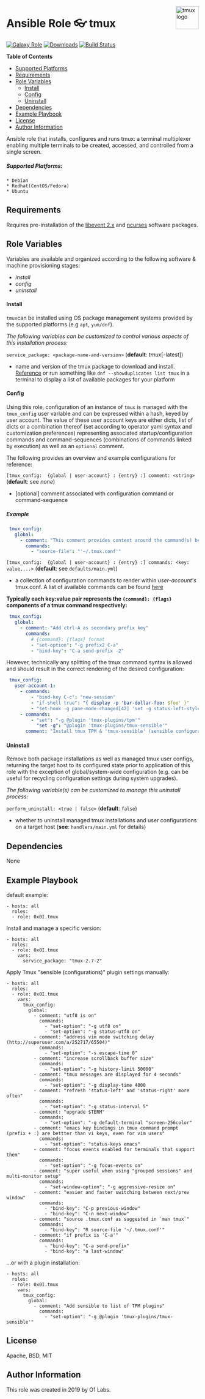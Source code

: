 <p><img src="https://d2eip9sf3oo6c2.cloudfront.net/tags/images/000/001/048/landscape/tmux.png" alt="tmux logo" title="tmux" align="right" height="60" /></p>

Ansible Role :eyeglasses: tmux
=========
[![Galaxy Role](https://img.shields.io/ansible/role/44305.svg)](https://galaxy.ansible.com/0x0I/tmux)
[![Downloads](https://img.shields.io/ansible/role/d/44305.svg)](https://galaxy.ansible.com/0x0I/tmux)
[![Build Status](https://travis-ci.org/0x0I/ansible-role-tmux.svg?branch=master)](https://travis-ci.org/0x0I/ansible-role-tmux)

**Table of Contents**
  - [Supported Platforms](#supported-platforms)
  - [Requirements](#requirements)
  - [Role Variables](#role-variables)
      - [Install](#install)
      - [Config](#config)
      - [Uninstall](#uninstall)
  - [Dependencies](#dependencies)
  - [Example Playbook](#example-playbook)
  - [License](#license)
  - [Author Information](#author-information)

Ansible role that installs, configures and runs tmux: a terminal multiplexer enabling multiple terminals to be created, accessed, and controlled from a single screen.

##### Supported Platforms:
```
* Debian
* Redhat(CentOS/Fedora)
* Ubuntu
```

Requirements
------------

Requires pre-installation of the [libevent 2.x](http://fr2.rpmfind.net/linux/rpm2html/search.php?query=libevent&submit=Search+...&system=&arch=) and [ncurses](http://fr2.rpmfind.net/linux/rpm2html/search.php?query=ncurses&submit=Search+...&system=&arch=) software packages.

Role Variables
--------------
Variables are available and organized according to the following software & machine provisioning stages:
* _install_
* _config_
* _uninstall_

#### Install

`tmux`can be installed using OS package management systems provided by the supported platforms (e.g `apt`, `yum/dnf`).

_The following variables can be customized to control various aspects of this installation process:_

`service_package: <package-name-and-version>` (**default**: *tmux*[-latest])
- name and version of the tmux package to download and install. [Reference](http://fr2.rpmfind.net/linux/rpm2html/search.php?query=tmux&submit=Search+...&system=&arch=) or run something like `dnf --showduplicates list tmux` in a terminal to display a list of available packages for your platform

#### Config

Using this role, configuration of an instance of `tmux` is managed with the `tmux_config` user variable and can be expressed within a hash, keyed by user account. The value of these user account keys are either dicts, list of dicts or a combination thereof (set according to operator yaml syntax and customization preferences) representing associated startup/configuration commands and command-sequences (combinations of commands linked by execution) as well as an `optional` comment.

The following provides an overview and example configurations for reference:

`[tmux_config:  {global | user-account} : {entry} :] comment: <string>` (**default**: see *none*)
- [optional] comment associated with configuration command or command-sequence

##### Example

 ```yaml
  tmux_config:
    global:
      - comment: "This comment provides context around the command(s) below"
        commands:
          - "source-file": "'~/.tmux.conf'"
  ```

`[tmux_config:  {global | user-account} : {entry} :] commands: <key: value,...>` (**default**: see `defaults/main.yml`)
- a collection of configuration commands to render within *user-account's* tmux.conf. A list of available commands can be found [here](http://man7.org/linux/man-pages/man1/tmux.1.html)

**Typically each key:value pair represents the `{command}: {flags}` components of a tmux command respectively:**

 ```yaml
  tmux_config:
    global:
      - comment: "Add ctrl-A as secondary prefix key"
        commands:
          # {command}: {flags} format
          - "set-option": "-g prefix2 C-a"
          - "bind-key": "C-a send-prefix -2"
  ```

However, technically any splitting of the tmux command syntax is allowed and should result in the correct rendering of the desired configuration:

 ```yaml
  tmux_config:
    user-account-1:
      - commands:
          - "bind-key C-c": "new-session"
          - "if-shell true": "{ display -p 'bar-dollar-foo: $foo' }"
          - "set-hook -g pane-mode-changed[42] 'set -g status-left-style bg=red'": ""
      - commands:
          - "set": "-g @plugin 'tmux-plugins/tpm'"
            "set -g": "@plugin 'tmux-plugins/tmux-sensible'"
        comment: "Install tmux TPM & 'tmux-sensible' (sensible configurations) plugins"
  ```

#### Uninstall

Remove both package installations as well as managed tmux user configs, returning the target host to its configured state prior to application of this role with the exception of global/system-wide configuration (e.g. can be useful for recycling configuration settings during system upgrades).

_The following variable(s) can be customized to manage this uninstall process:_

`perform_uninstall: <true | false>` (**default**: `false`)
- whether to uninstall managed tmux installations and user configurations on a target host (**see**: `handlers/main.yml` for details)

Dependencies
------------

None

Example Playbook
----------------
default example:
```
- hosts: all
  roles:
  - role: 0x0I.tmux
```

Install and manage a specific version:
```
- hosts: all
  roles:
  - role: 0x0I.tmux
    vars:
      service_package: "tmux-2.7-2"
```

Apply Tmux "sensible (configurations)" plugin settings manually:
```
- hosts: all
  roles:
  - role: 0x0I.tmux
    vars:
      tmux_config:
        global:
          - comment: "utf8 is on"
            commands:
              - "set-option": "-g utf8 on"
              - "set-option": "-g status-utf8 on"
          - comment: "address vim mode switching delay (http://superuser.com/a/252717/65504)"
            commands:
              - "set-option": "-s escape-time 0"
          - comment: "increase scrollback buffer size"
            commands:
              - "set-option": "-g history-limit 50000"
          - comment: "tmux messages are displayed for 4 seconds"
            commands:
              - "set-option": "-g display-time 4000
          - comment: "refresh 'status-left' and 'status-right' more often"
            commands:
              - "set-option": "-g status-interval 5"
          - comment: "upgrade $TERM"
            commands:
              - "set-option": "-g default-terminal "screen-256color"
          - comment: "emacs key bindings in tmux command prompt (prefix + :) are bettter than vi keys, even for vim users"
            commands:
              - "set-option": "status-keys emacs"
          - comment: "focus events enabled for terminals that support them"
            commands:
              - "set-option": "-g focus-events on"
          - comment: "super useful when using "grouped sessions" and multi-monitor setup"
            commands:
              - "set-window-option": "-g aggressive-resize on"
          - comment: "easier and faster switching between next/prev window"
            commands:
              - "bind-key": "C-p previous-window"
              - "bind-key": "C-n next-window"
          - comment: "source .tmux.conf as suggested in `man tmux`"
            commands:
              - "bind-key": "R source-file '~/.tmux.conf'"
          - comment: "if prefix is 'C-a'"
            commands:
              - "bind-key": "C-a send-prefix"
              - "bind-key": "a last-window"
```

...or with a plugin installation:
```
- hosts: all
  roles:
  - role: 0x0I.tmux
    vars:
      tmux_config:
        global:
          - comment: "Add sensible to list of TPM plugins"
            commands:
              - "set-option": "-g @plugin 'tmux-plugins/tmux-sensible'"
```

License
-------

Apache, BSD, MIT

Author Information
------------------

This role was created in 2019 by O1 Labs.
